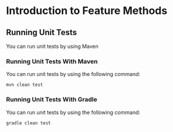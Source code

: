 # Introduction to Feature Methods

## Running Unit Tests

You can run unit tests by using Maven

### Running Unit Tests With Maven

You can run unit tests by using the following command:

    mvn clean test
    
### Running Unit Tests With Gradle
    
You can run unit tests by using the following command:
    
    gradle clean test
